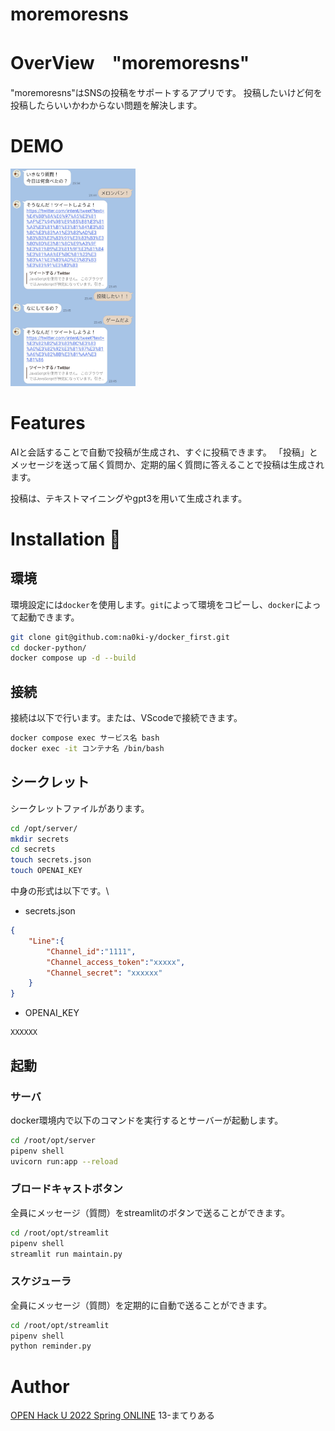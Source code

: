 # moremoresns
# OverView　"moremoresns"

"moremoresns"はSNSの投稿をサポートするアプリです。
投稿したいけど何を投稿したらいいかわからない問題を解決します。

<!-- [Go to app](https://xxx) -->
<!-- から使用することができます。 -->
# DEMO
<!-- ![screenshot](/img_readme/ex_moremoresns.jpg) -->
<img src="img_readme/ex_moremoresns.jpg" width="200">

# Features
AIと会話することで自動で投稿が生成され、すぐに投稿できます。
「投稿」とメッセージを送って届く質問か、定期的届く質問に答えることで投稿は生成されます。

投稿は、テキストマイニングやgpt3を用いて生成されます。

# Installation :balloon:
## 環境
環境設定には`docker`を使用します。`git`によって環境をコピーし、`docker`によって起動できます。
```bash
git clone git@github.com:na0ki-y/docker_first.git
cd docker-python/
docker compose up -d --build
```
## 接続
接続は以下で行います。または、VScodeで接続できます。

```bash
docker compose exec サービス名 bash
docker exec -it コンテナ名 /bin/bash
```
## シークレット
シークレットファイルがあります。
```bash
cd /opt/server/
mkdir secrets
cd secrets
touch secrets.json
touch OPENAI_KEY
```
中身の形式は以下です。\
- secrets.json
```secrets.json
{
    "Line":{
        "Channel_id":"1111",
        "Channel_access_token":"xxxxx",
        "Channel_secret": "xxxxxx"
    }
}
```
- OPENAI_KEY
```OPENAI_KEY
XXXXXX
```
## 起動
### サーバ
docker環境内で以下のコマンドを実行するとサーバーが起動します。
```bash
cd /root/opt/server
pipenv shell
uvicorn run:app --reload
```
### ブロードキャストボタン
全員にメッセージ（質問）をstreamlitのボタンで送ることができます。
```bash
cd /root/opt/streamlit
pipenv shell
streamlit run maintain.py
```
### スケジューラ
全員にメッセージ（質問）を定期的に自動で送ることができます。
```bash
cd /root/opt/streamlit
pipenv shell
python reminder.py
```

# Author
[OPEN Hack U 2022 Spring ONLINE](https://hacku.yahoo.co.jp/hacku2022spring_online/index.html) 13-まてりある
